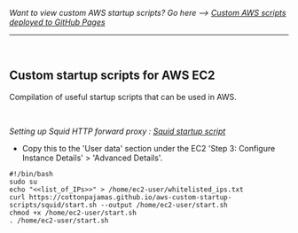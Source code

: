 *Want to view custom AWS startup scripts? Go here --> [Custom AWS scripts deployed to GitHub Pages](https://cottonpajamas.github.io/aws-custom-startup-scripts/)*

---

<br>

## Custom startup scripts for AWS EC2
Compilation of useful startup scripts that can be used in AWS.

<br>

*Setting up Squid HTTP forward proxy : [Squid startup script](https://raw.githubusercontent.com/CottonPajamas/aws-custom-startup-scripts/master/squid/start.sh)*
<br>
  - Copy this to the 'User data' section under the EC2 'Step 3: Configure Instance Details' > 'Advanced Details'.
```
#!/bin/bash
sudo su
echo "<<list_of_IPs>>" > /home/ec2-user/whitelisted_ips.txt
curl https://cottonpajamas.github.io/aws-custom-startup-scripts/squid/start.sh --output /home/ec2-user/start.sh
chmod +x /home/ec2-user/start.sh
. /home/ec2-user/start.sh
```
